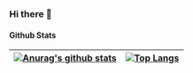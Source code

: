 ### Hi there 👋

<!--
**taoey/taoey** is a ✨ _special_ ✨ repository because its `README.md` (this file) appears on your GitHub profile.

Here are some ideas to get you started:

- 🔭 I’m currently working on ...
- 🌱 I’m currently learning ...
- 👯 I’m looking to collaborate on ...
- 🤔 I’m looking for help with ...
- 💬 Ask me about ...
- 📫 How to reach me: ...
- 😄 Pronouns: ...
- ⚡ Fun fact: ...
-->

#### Github Stats

| [![Anurag's github stats](https://github-readme-stats.vercel.app/api?username=taoey)](https://github.com/anuraghazra/github-readme-stats) | [![Top Langs](https://github-readme-stats.vercel.app/api/top-langs/?username=taoey&hide=javascript,html,css&layout=compact)](https://github.com/anuraghazra/github-readme-stats) |
| ------------------------------------------------------------ | ------------------------------------------------------------ |
